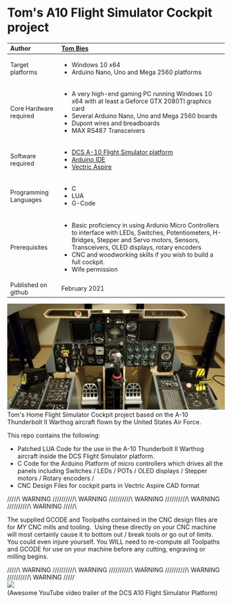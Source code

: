 # Tom's A10 Flight Simulator Cockpit project


| Author | [Tom Bies](https://github.com/tbies) |
|:---|:---|
| Target platforms   | <ul><li>Windows 10 x64</li><li>Arduino Nano, Uno and Mega 2560 platforms</li></ul> |
| Core Hardware required | <ul><li>A very high-end gaming PC running Windows 10 x64 with at least a Geforce GTX 2080TI graphics card</li><li>Several Arduino Nano, Uno and Mega 2560 boards</li><li>Dupont wires and breadboards</li><li>MAX RS487 Transceivers</li></ul> |
| Software required | <ul><li>[DCS A-10 Flight Simulator platform](https://www.digitalcombatsimulator.com/en/products/planes/tank_killer/)</li><li>[Arduino IDE](https://www.arduino.cc/en/software)</li><li>[Vectric Aspire](https://www.vectric.com/products/aspire)</li></ul>|
| Programming Languages | <ul><li>C</li><li>LUA</li><li>G-Code</li></ul> |
| Prerequisites | <ul><li>Basic proficiency in using Ardunio Micro Controllers to interface with LEDs, Switches, Potentiometers, H-Bridges, Stepper and Servo motors, Sensors, Transceivers, OLED displays, rotary encoders</li><li>CNC and woodworking skills if you wish to build a full cockpit.</li><li>Wife permission</li></ul> |
| Published on github | February 2021 |

<img src = "https://github.com/tbies/A10FlightSimulator/blob/main/Cover.jpg" >
Tom's Home Flight Simulator Cockpit project based on the A-10 Thunderbolt II Warthog aircraft flown by the United States Air Force.  

This repo contains the following:
* Patched LUA Code for the use in the A-10 Thunderbolt II Warthog aircraft inside the DCS Flight Simulator platform. 
* C Code for the Arduino Platform of micro controllers which drives all the panels including Switches / LEDs / POTs / OLED displays / Stepper motors / Rotary encoders /  
* CNC Design Files for cockpit parts in Vectric Aspire CAD format

/\/\/\/\/\ WARNING /\/\/\/\/\/\/\/\/\/\ WARNING /\/\/\/\/\/\/\/\/\/\ WARNING /\/\/\/\/\/\/\/\/\/\ WARNING /\/\/\/\/\/\/\/\/\/\ WARNING /\/\/\/\/\

The supplied GCODE and Toolpaths contained in the CNC design files are for *MY* CNC mills and tooling.  Using these directly on your CNC machine will most certainly cause it to bottom out / break tools or go out of limits.  You could even injure yourself.  You WILL need to re-compute all Toolpaths and GCODE for use on your machine before any cutting, engraving or milling begins.  

/\/\/\/\/\ WARNING /\/\/\/\/\/\/\/\/\/\ WARNING /\/\/\/\/\/\/\/\/\/\ WARNING /\/\/\/\/\/\/\/\/\/\ WARNING /\/\/\/\/\/\/\/\/\/\ WARNING /\/\/\/\/\
[![](http://img.youtube.com/vi/PuVNLaH2i5Q/0.jpg)](http://www.youtube.com/watch?v=PuVNLaH2i5Q "DCS A-10C II Tank Killer trailer")<br>
(Awesome YouTube video trailer of the DCS A10 Flight Simulator Platform)
